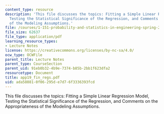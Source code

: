 ```yaml
---
content_type: resource
description: 'This file discusses the topics: Fitting a Simple Linear Regression Model,
  Testing the Statistical Significance of the Regression, and Comments on the Appropriateness
  of the Modeling Assumptions.'
file: /courses/1-151-probability-and-statistics-in-engineering-spring-2005/ada580810f06295de7d76f3336393fcd_app19_fin_regs.pdf
file_size: 62637
file_type: application/pdf
learning_resource_types:
- Lecture Notes
license: https://creativecommons.org/licenses/by-nc-sa/4.0/
ocw_type: OCWFile
parent_title: Lecture Notes
parent_type: CourseSection
parent_uid: 91eb0b32-4b9e-7374-b85b-2bb1f623dfa2
resourcetype: Document
title: app19_fin_regs.pdf
uid: ada58081-0f06-295d-e7d7-6f3336393fcd
---
```

This file discusses the topics: Fitting a Simple Linear Regression Model, Testing the Statistical Significance of the Regression, and Comments on the Appropriateness of the Modeling Assumptions.